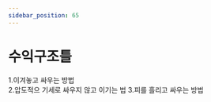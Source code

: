```yaml
---
sidebar_position: 65
---
```


# 수익구조틀  


1.이겨놓고 싸우는 방법  
2.압도적으 기세로 싸우지 않고 이기는 법 
3.피를 흘리고 싸우는 방법  